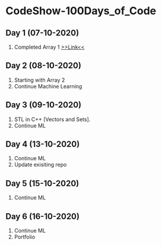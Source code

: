 # CodeShow-100Days_of_Code

## Day 1 (07-10-2020)
   1. Completed Array 1 [>>Link<<](https://github.com/Rishi-Sharma2002/Data-Structure-And-Algorithms)
## Day 2 (08-10-2020)
   1. Starting with Array 2 
   2. Continue Machine Learning 
## Day 3 (09-10-2020)
   1. STL in C++ [Vectors and Sets].
   2. Continue ML
## Day 4 (13-10-2020)
   1. Continue ML
   2. Update exisiting repo
## Day 5 (15-10-2020)
   1. Continue ML
## Day 6 (16-10-2020)
   1. Continue ML
   2. Portfolio
